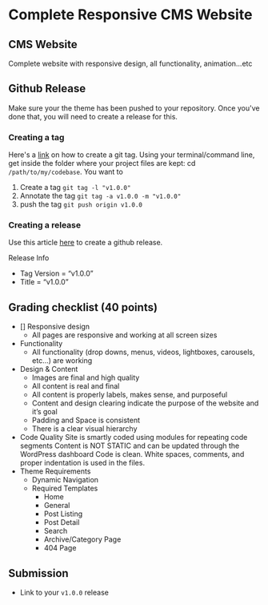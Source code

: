 # Complete Responsive CMS Website

## CMS Website
Complete website with responsive design, all functionality, animation...etc

## Github Release
Make sure your the theme has been pushed to your repository. Once you've done that, you will need to create a release for this. 

### Creating a tag

Here's a [link](https://git-scm.com/book/en/v2/Git-Basics-Tagging) on how to create a git tag. Using your terminal/command line, get inside the folder where your project files are kept: cd `/path/to/my/codebase`. You want to 
1. Create a tag `git tag -l "v1.0.0"`
2. Annotate the tag `git tag -a v1.0.0 -m "v1.0.0"`
3. push the tag `git push origin v1.0.0`

### Creating a release
Use this article [here](https://help.github.com/articles/creating-releases/me) to create a github release. 

Release Info
- Tag Version = “v1.0.0”
- Title = “v1.0.0”

## Grading checklist (40 points)
- [] Responsive design
    - All pages are responsive and working at all screen sizes
- Functionality
    - All functionality (drop downs, menus, videos, lightboxes, carousels, etc…) are working
- Design & Content
    - Images are final and high quality
    - All content is real and final
    - All content is properly labels, makes sense, and purposeful
    - Content and design clearing indicate the purpose of the website and it’s goal
    - Padding and Space is consistent
    - There is a clear visual hierarchy
- Code Quality
    Site is smartly coded using modules for repeating code segments
    Content is NOT STATIC and can be updated through the WordPress dashboard
    Code is clean. White spaces, comments, and proper indentation is used in the files.
- Theme Requirements
    - Dynamic Navigation
    - Required Templates
        - Home
        - General
        - Post Listing
        - Post Detail
        - Search
        - Archive/Category Page
        - 404 Page
    
## Submission
- Link to your `v1.0.0` release
